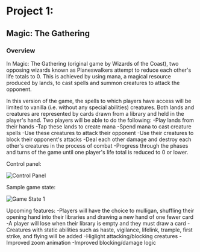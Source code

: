 # Project 1:
## Magic: The Gathering

### Overview
In Magic: The Gathering (original game by Wizards of the Coast), two opposing wizards known as Planeswalkers attempt to reduce each other's life totals to 0. This is achieved by using mana, a magical resource produced by lands, to cast spells and summon creatures to attack the opponent.

In this version of the game, the spells to which players have access will be limited to vanilla (i.e. without any special abilities) creatures. Both lands and creatures are represented by cards drawn from a library and held in the player's hand. Two players will be able to do the following:
-Play lands from their hands
-Tap these lands to create mana
-Spend mana to cast creature spells
-Use these creatures to attack their opponent
-Use their creatures to block their opponent's attacks
-Deal each other damage and destroy each other's creatures in the process of combat
-Progress through the phases and turns of the game until one player's life total is reduced to 0 or lower. 

Control panel:

![Control Panel](https://i.imgur.com/ZQaTO0p.png)

Sample game state:

![Game State 1](https://i.imgur.com/GBNcXDR.png)

Upcoming features:
-Players will have the choice to mulligan, shuffling their opening hand into their libraries and drawing a new hand of one fewer card
-A player will lose when their library is empty and they must draw a card
-Creatures with static abilities such as haste, vigilance, lifelink, trample, first strike, and flying will be added
-Higlight attacking/blocking creatures
-Improved zoom animation
-Improved blocking/damage logic